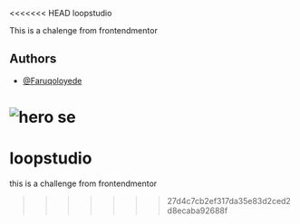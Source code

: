 <<<<<<< HEAD
loopstudio

This is a chalenge from frontendmentor 
## Authors

- [@Faruqoloyede](https://www.github.com/Faruqoloyede)

![hero se](https://user-images.githubusercontent.com/110859825/193126885-af1aceea-d87a-4d38-a336-86bb90d4d624.jpg)
=======
# loopstudio
this is a challenge from frontendmentor
>>>>>>> 27d4c7cb2ef317da35e83d2ced2d8ecaba92688f
